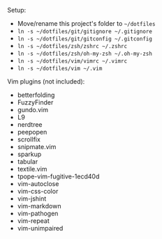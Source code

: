 Setup:

- Move/rename this project's folder to `~/dotfiles`
- `ln -s ~/dotfiles/git/gitignore ~/.gitignore`
- `ln -s ~/dotfiles/git/gitconfig ~/.gitconfig`
- `ln -s ~/dotfiles/zsh/zshrc ~/.zshrc`
- `ln -s ~/dotfiles/zsh/oh-my-zsh ~/.oh-my-zsh`
- `ln -s ~/dotfiles/vim/vimrc ~/.vimrc`
- `ln -s ~/dotfiles/vim ~/.vim`

Vim plugins (not included):

- betterfolding
- FuzzyFinder
- gundo.vim
- L9
- nerdtree
- peepopen
- scrollfix
- snipmate.vim
- sparkup
- tabular
- textile.vim
- tpope-vim-fugitive-1ecd40d
- vim-autoclose
- vim-css-color
- vim-jshint
- vim-markdown
- vim-pathogen
- vim-repeat
- vim-unimpaired

